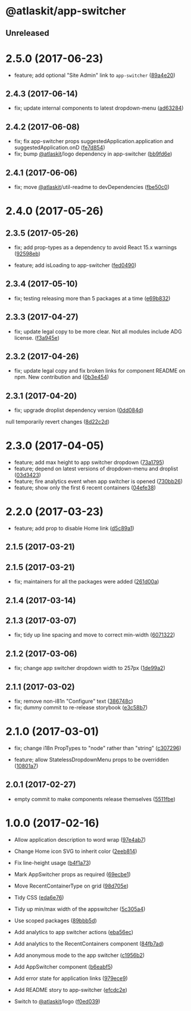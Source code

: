 # @atlaskit/app-switcher

## Unreleased

# 2.5.0 (2017-06-23)


* feature; add optional "Site Admin" link to `app-switcher` ([89a4e20](https://bitbucket.org/atlassian/atlaskit/commits/89a4e20))

## 2.4.3 (2017-06-14)


* fix; update internal components to latest dropdown-menu ([ad63284](https://bitbucket.org/atlassian/atlaskit/commits/ad63284))

## 2.4.2 (2017-06-08)


* fix; fix app-switcher props suggestedApplication.application and suggestedApplication.onD ([fe7d854](https://bitbucket.org/atlassian/atlaskit/commits/fe7d854))
* fix; bump [@atlaskit](https://github.com/atlaskit)/logo dependency in app-switcher ([bb9fd6e](https://bitbucket.org/atlassian/atlaskit/commits/bb9fd6e))

## 2.4.1 (2017-06-06)


* fix; move [@atlaskit](https://github.com/atlaskit)/util-readme to devDependencies ([fbe50c0](https://bitbucket.org/atlassian/atlaskit/commits/fbe50c0))

# 2.4.0 (2017-05-26)

## 2.3.5 (2017-05-26)


* fix; add prop-types as a dependency to avoid React 15.x warnings ([92598eb](https://bitbucket.org/atlassian/atlaskit/commits/92598eb))


* feature; add isLoading to app-switcher ([fed0490](https://bitbucket.org/atlassian/atlaskit/commits/fed0490))

## 2.3.4 (2017-05-10)


* fix; testing releasing more than 5 packages at a time ([e69b832](https://bitbucket.org/atlassian/atlaskit/commits/e69b832))

## 2.3.3 (2017-04-27)


* fix; update legal copy to be more clear. Not all modules include ADG license. ([f3a945e](https://bitbucket.org/atlassian/atlaskit/commits/f3a945e))

## 2.3.2 (2017-04-26)


* fix; update legal copy and fix broken links for component README on npm. New contribution and ([0b3e454](https://bitbucket.org/atlassian/atlaskit/commits/0b3e454))

## 2.3.1 (2017-04-20)


* fix; upgrade droplist dependency version ([0dd084d](https://bitbucket.org/atlassian/atlaskit/commits/0dd084d))


null temporarily revert changes ([8d22c2d](https://bitbucket.org/atlassian/atlaskit/commits/8d22c2d))

# 2.3.0 (2017-04-05)


* feature; add max height to app switcher dropdown ([73a1795](https://bitbucket.org/atlassian/atlaskit/commits/73a1795))
* feature; depend on latest versions of dropdown-menu and droplist ([03d3423](https://bitbucket.org/atlassian/atlaskit/commits/03d3423))
* feature; fire analytics event when app switcher is opened ([730bb26](https://bitbucket.org/atlassian/atlaskit/commits/730bb26))
* feature; show only the first 6 recent containers ([04efe38](https://bitbucket.org/atlassian/atlaskit/commits/04efe38))

# 2.2.0 (2017-03-23)


* feature; add prop to disable Home link ([d5c89a1](https://bitbucket.org/atlassian/atlaskit/commits/d5c89a1))

## 2.1.5 (2017-03-21)

## 2.1.5 (2017-03-21)


* fix; maintainers for all the packages were added ([261d00a](https://bitbucket.org/atlassian/atlaskit/commits/261d00a))

## 2.1.4 (2017-03-14)

## 2.1.3 (2017-03-07)


* fix; tidy up line spacing and move to correct min-width ([6071322](https://bitbucket.org/atlassian/atlaskit/commits/6071322))

## 2.1.2 (2017-03-06)


* fix; change app switcher dropdown width to 257px ([1de99a2](https://bitbucket.org/atlassian/atlaskit/commits/1de99a2))

## 2.1.1 (2017-03-02)


* fix; remove non-i81n "Configure" text ([386748c](https://bitbucket.org/atlassian/atlaskit/commits/386748c))
* fix; dummy commit to re-release storybook ([e3c58b7](https://bitbucket.org/atlassian/atlaskit/commits/e3c58b7))

# 2.1.0 (2017-03-01)


* fix; change i18n PropTypes to "node" rather than "string" ([c307296](https://bitbucket.org/atlassian/atlaskit/commits/c307296))


* feature; allow StatelessDropdownMenu props to be overridden ([10801a7](https://bitbucket.org/atlassian/atlaskit/commits/10801a7))

## 2.0.1 (2017-02-27)


* empty commit to make components release themselves ([5511fbe](https://bitbucket.org/atlassian/atlaskit/commits/5511fbe))

# 1.0.0 (2017-02-16)


* Allow application description to word wrap ([97e4ab7](https://bitbucket.org/atlassian/atlaskit/commits/97e4ab7))
* Change Home icon SVG to inherit color ([2eeb814](https://bitbucket.org/atlassian/atlaskit/commits/2eeb814))
* Fix line-height usage ([b4f1a73](https://bitbucket.org/atlassian/atlaskit/commits/b4f1a73))
* Mark AppSwitcher props as required ([69ecbe1](https://bitbucket.org/atlassian/atlaskit/commits/69ecbe1))
* Move RecentContainerType on grid ([98d705e](https://bitbucket.org/atlassian/atlaskit/commits/98d705e))
* Tidy CSS ([eda6e76](https://bitbucket.org/atlassian/atlaskit/commits/eda6e76))
* Tidy up min/max width of the appswitcher ([5c305a4](https://bitbucket.org/atlassian/atlaskit/commits/5c305a4))
* Use scoped packages ([89bbb5d](https://bitbucket.org/atlassian/atlaskit/commits/89bbb5d))


* Add analytics to app switcher actions ([eba56ec](https://bitbucket.org/atlassian/atlaskit/commits/eba56ec))
* Add analytics to the RecentContainers component ([84fb7ad](https://bitbucket.org/atlassian/atlaskit/commits/84fb7ad))
* Add anonymous mode to the app switcher ([c1956b2](https://bitbucket.org/atlassian/atlaskit/commits/c1956b2))
* Add AppSwitcher component ([b6eabf5](https://bitbucket.org/atlassian/atlaskit/commits/b6eabf5))
* Add error state for application links ([979ece9](https://bitbucket.org/atlassian/atlaskit/commits/979ece9))
* Add README story to app-switcher ([efcdc2e](https://bitbucket.org/atlassian/atlaskit/commits/efcdc2e))
* Switch to [@atlaskit](https://github.com/atlaskit)/logo ([f0ed039](https://bitbucket.org/atlassian/atlaskit/commits/f0ed039))
